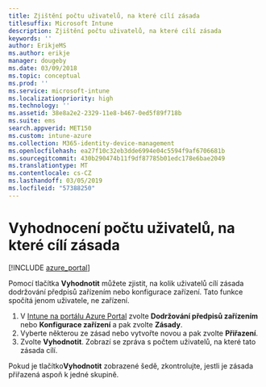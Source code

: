 ```yaml
---
title: Zjištění počtu uživatelů, na které cílí zásada
titlesuffix: Microsoft Intune
description: Zjištění počtu uživatelů, na které cílí zásada
keywords: ''
author: ErikjeMS
ms.author: erikje
manager: dougeby
ms.date: 03/09/2018
ms.topic: conceptual
ms.prod: ''
ms.service: microsoft-intune
ms.localizationpriority: high
ms.technology: ''
ms.assetid: 38e8a2e2-2329-11e8-b467-0ed5f89f718b
ms.suite: ems
search.appverid: MET150
ms.custom: intune-azure
ms.collection: M365-identity-device-management
ms.openlocfilehash: ea27f10c32eb3dde6994e04c5594f9af6706681b
ms.sourcegitcommit: 430b290474b11f9df87785b01edc178e6bae2049
ms.translationtype: MT
ms.contentlocale: cs-CZ
ms.lasthandoff: 03/05/2019
ms.locfileid: "57388250"
---
```

# <a name="evaluate-how-many-users-are-targeted-by-a-policy"></a>Vyhodnocení počtu uživatelů, na které cílí zásada
[!INCLUDE [azure_portal](./includes/azure_portal.md)]

Pomocí tlačítka **Vyhodnotit** můžete zjistit, na kolik uživatelů cílí zásada dodržování předpisů zařízením nebo konfigurace zařízení. Tato funkce spočítá jenom uživatele, ne zařízení.

1.  V [Intune na portálu Azure Portal](https://aka.ms/intuneportal) zvolte **Dodržování předpisů zařízením** nebo **Konfigurace zařízení** a pak zvolte **Zásady**.
2.  Vyberte některou ze zásad nebo vytvořte novou a pak zvolte **Přiřazení**.
3.  Zvolte **Vyhodnotit**. Zobrazí se zpráva s počtem uživatelů, na které tato zásada cílí.

Pokud je tlačítko**Vyhodnotit** zobrazené šedě, zkontrolujte, jestli je zásada přiřazená aspoň k jedné skupině.

